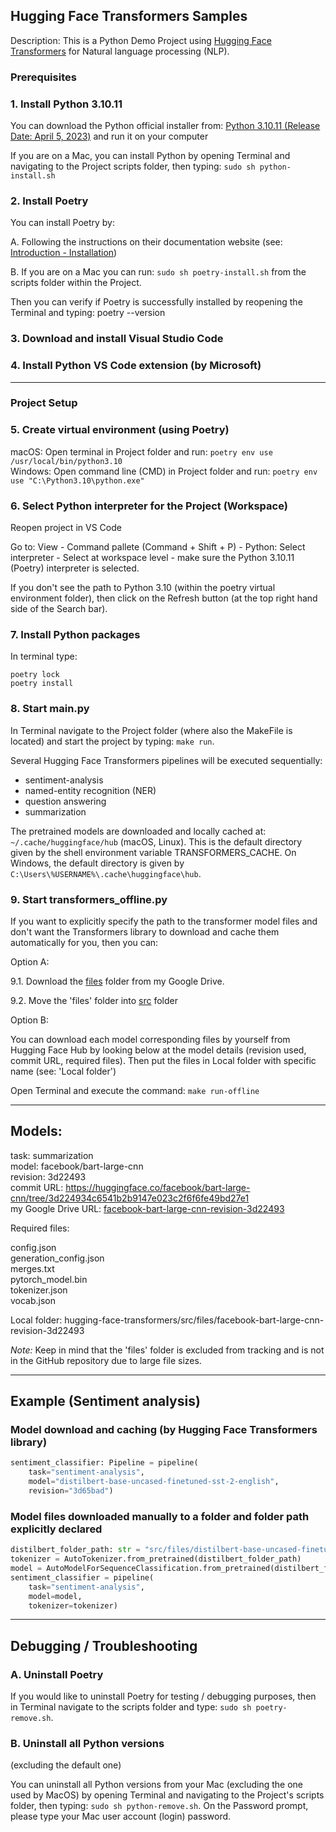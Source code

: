 ## Hugging Face Transformers Samples

Description: This is a Python Demo Project using [Hugging Face Transformers](https://huggingface.co/docs/transformers/index) for Natural language processing (NLP).  

### Prerequisites

### 1. Install Python 3.10.11

You can download the Python official installer from: [Python 3.10.11 (Release Date: April 5, 2023)](https://www.python.org/downloads/release/python-31011/) and run it on your computer  

If you are on a Mac, you can install Python by opening Terminal and navigating to the Project scripts folder, then typing: ```sudo sh python-install.sh```  

### 2. Install Poetry

You can install Poetry by:

A. Following the instructions on their documentation website (see: [Introduction - Installation](https://python-poetry.org/docs/#installation))  

B. If you are on a Mac you can run: ```sudo sh poetry-install.sh``` from the scripts folder within the Project.  

Then you can verify if Poetry is successfully installed by reopening the Terminal and typing: poetry --version  

### 3. Download and install Visual Studio Code

### 4. Install Python VS Code extension (by Microsoft)


--------------------------

### Project Setup

### 5. Create virtual environment (using Poetry)

macOS: Open terminal in Project folder and run: ```poetry env use /usr/local/bin/python3.10```  
Windows: Open command line (CMD) in Project folder and run: ```poetry env use "C:\Python3.10\python.exe"```

### 6. Select Python interpreter for the Project (Workspace)

Reopen project in VS Code

Go to: View - Command pallete (Command + Shift + P) - Python: Select interpreter - Select at workspace level - make sure the Python 3.10.11 (Poetry) interpreter is selected.  

If you don't see the path to Python 3.10 (within the poetry virtual environment folder), then click on the Refresh button (at the top right hand side of the Search bar).  

### 7. Install Python packages  

In terminal type:

```poetry lock```  
```poetry install```   

### 8. Start main.py

In Terminal navigate to the Project folder (where also the MakeFile is located) and start the project by typing: ```make run```.    

Several Hugging Face Transformers pipelines will be executed sequentially:

* sentiment-analysis
* named-entity recognition (NER)
* question answering
* summarization

The pretrained models are downloaded and locally cached at: ```~/.cache/huggingface/hub``` (macOS, Linux). This is the default directory given by the shell environment variable TRANSFORMERS_CACHE. On Windows, the default directory is given by ```C:\Users\%USERNAME%\.cache\huggingface\hub```.  

### 9. Start transformers_offline.py

If you want to explicitly specify the path to the transformer model files and don't want the Transformers library to download and cache them automatically for you, then you can:

Option A:  

9.1. Download the [files](https://drive.google.com/drive/folders/14pT_IRs4HCvfpjfitGE6dpRHjvIz0bZa?usp=sharing) folder from my Google Drive.  

9.2. Move the 'files' folder into [src](src/) folder  

Option B:  

You can download each model corresponding files by yourself from Hugging Face Hub by looking below at the model details (revision used, commit URL, required files). Then put the files in Local folder with specific name (see: 'Local folder')

Open Terminal and execute the command: ```make run-offline```


-------------------------

## Models:


task: summarization  
model: facebook/bart-large-cnn  
revision: 3d22493  
commit URL: https://huggingface.co/facebook/bart-large-cnn/tree/3d224934c6541b2b9147e023c2f6f6fe49bd27e1  
my Google Drive URL: [facebook-bart-large-cnn-revision-3d22493](https://drive.google.com/drive/folders/1X-8OI3_7jCpuZsHjS7fMwvT12EsiU9Kt?usp=drive_link)  

Required files:  

config.json  
generation_config.json  
merges.txt  
pytorch_model.bin  
tokenizer.json  
vocab.json  

Local folder: hugging-face-transformers/src/files/facebook-bart-large-cnn-revision-3d22493  


*Note:* Keep in mind that the 'files' folder is excluded from tracking and is not in the GitHub repository due to large file sizes. 

--------------------------

## Example (Sentiment analysis)

### Model download and caching (by Hugging Face Transformers library)

```Python
sentiment_classifier: Pipeline = pipeline(
    task="sentiment-analysis",
    model="distilbert-base-uncased-finetuned-sst-2-english",
    revision="3d65bad")
```

### Model files downloaded manually to a folder and folder path explicitly declared

```Python
distilbert_folder_path: str = "src/files/distilbert-base-uncased-finetuned-sst-2-english-revision-3d65bad"
tokenizer = AutoTokenizer.from_pretrained(distilbert_folder_path)
model = AutoModelForSequenceClassification.from_pretrained(distilbert_folder_path)
sentiment_classifier = pipeline(
    task="sentiment-analysis",
    model=model,
    tokenizer=tokenizer)
```

--------------------------

## Debugging / Troubleshooting

### A. Uninstall Poetry
If you would like to uninstall Poetry for testing / debugging purposes, then in Terminal navigate to the scripts folder and type: ```sudo sh poetry-remove.sh```.  

### B. Uninstall all Python versions
(excluding the default one)  

You can uninstall all Python versions from your Mac (excluding the one used by MacOS) by opening Terminal and navigating to the Project's scripts folder, then typing: ```sudo sh python-remove.sh```. On the Password prompt, please type your Mac user account (login) password.